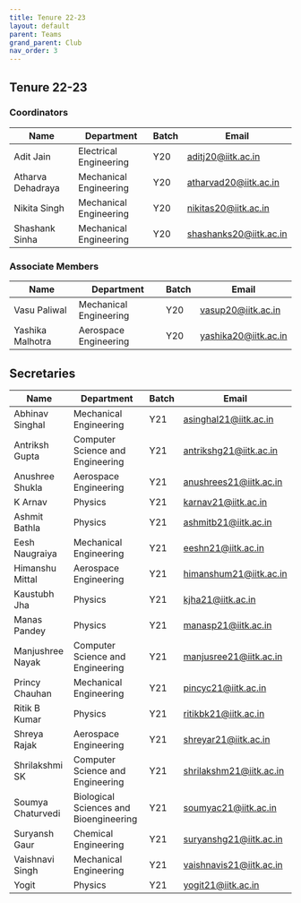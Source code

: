 ```yaml
---
title: Tenure 22-23
layout: default
parent: Teams
grand_parent: Club
nav_order: 3
---
```


## Tenure 22-23

### Coordinators

| Name              | Department             | Batch | Email                                                   |
| ----------------- | ---------------------- | ----- | ------------------------------------------------------- |
| Adit Jain         | Electrical Engineering | Y20   | [aditj20@iitk.ac.in](mailto:aditj20@iitk.ac.in)         |
| Atharva Dehadraya | Mechanical Engineering | Y20   | [atharvad20@iitk.ac.in](mailto:atharvad20@iitk.ac.in)   |
| Nikita Singh      | Mechanical Engineering | Y20   | [nikitas20@iitk.ac.in](mailto:nikitas20@iitk.ac.in)     |
| Shashank Sinha    | Mechanical Engineering | Y20   | [shashanks20@iitk.ac.in](mailto:shashanks20@iitk.ac.in) |

### Associate Members

| Name             | Department             | Batch | Email                                               |
| ---------------- | ---------------------- | ----- | --------------------------------------------------- |
| Vasu Paliwal     | Mechanical Engineering | Y20   | [vasup20@iitk.ac.in](mailto:vasup20@iitk.ac.in)     |
| Yashika Malhotra | Aerospace Engineering  | Y20   | [yashika20@iitk.ac.in](mailto:yashika20@iitk.ac.in) |

## Secretaries

| Name              | Department                             | Batch | Email                                                     |
| ----------------- | -------------------------------------- | ----- | --------------------------------------------------------- |
| Abhinav Singhal   | Mechanical Engineering                 | Y21   | [asinghal21@iitk.ac.in](mailto:asinghal21@iitk.ac.in)     |
| Antriksh Gupta    | Computer Science and Engineering       | Y21   | [antrikshg21@iitk.ac.in](mailto:antrikshg21@iitk.ac.in)   |
| Anushree Shukla   | Aerospace Engineering                  | Y21   | [anushrees21@iitk.ac.in](anushrees21@iitk.ac.in)          |
| K Arnav           | Physics                                | Y21   | [karnav21@iitk.ac.in](mailto:karnav21@iitk.ac.in)         |
| Ashmit Bathla     | Physics                                | Y21   | [ashmitb21@iitk.ac.in](mailto:ashmitb21@iitk.ac.in)       |
| Eesh Naugraiya    | Mechanical Engineering                 | Y21   | [eeshn21@iitk.ac.in](eeshn21@iitk.ac.in)                  |
| Himanshu Mittal   | Aerospace Engineering                  | Y21   | [himanshum21@iitk.ac.in](mailto:himanshum21@iitk.ac.in)   |
| Kaustubh Jha      | Physics                                | Y21   | [kjha21@iitk.ac.in](mailto:kjha21@iitk.ac.in)             |
| Manas Pandey      | Physics                                | Y21   | [manasp21@iitk.ac.in](mailto:manasp21@iitk.ac.in)         |
| Manjushree Nayak  | Computer Science and Engineering       | Y21   | [manjusree21@iitk.ac.in](mailto:manjusree21@iitk.ac.in)   |
| Princy Chauhan    | Mechanical Engineering                 | Y21   | [pincyc21@iitk.ac.in](mailto:pincyc21@iitk.ac.in)         |
| Ritik B Kumar     | Physics                                | Y21   | [ritikbk21@iitk.ac.in](mailto:ritikbk21@iitk.ac.in)       |
| Shreya Rajak      | Aerospace Engineering                  | Y21   | [shreyar21@iitk.ac.in](mailto:shreyar21@iitk.ac.in)       |
| Shrilakshmi SK    | Computer Science and Engineering       | Y21   | [shrilakshm21@iitk.ac.in](mailto:shrilakshm21@iitk.ac.in) |
| Soumya Chaturvedi | Biological Sciences and Bioengineering | Y21   | [soumyac21@iitk.ac.in](mailto:soumyac21@iitk.ac.in)       |
| Suryansh Gaur     | Chemical Engineering                   | Y21   | [suryanshg21@iitk.ac.in](mailto:suryanshg21@iitk.ac.in)   |
| Vaishnavi Singh   | Mechanical Engineering                 | Y21   | [vaishnavis21@iitk.ac.in](mailto:vaishnavis21@iitk.ac.in) |
| Yogit             | Physics                                | Y21   | [yogit21@iitk.ac.in](mailto:yogit21@iitk.ac.in)           |
